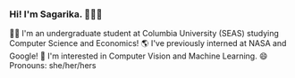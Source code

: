 ### Hi! I'm Sagarika. 🙋‍♀️🌷

👩‍💻 I'm an undergraduate student at Columbia University (SEAS) studying Computer Science and Economics!
🌎 I've previously interned at NASA and Google! 
🌱 I'm interested in Computer Vision and Machine Learning.
😄 Pronouns: she/her/hers



<!--
**sagarika5946/sagarika5946** is a ✨ _special_ ✨ repository because its `README.md` (this file) appears on your GitHub profile.

Here are some ideas to get you started:

- 🔭 I’m currently working on ...
- 🌱 I’m currently learning ...
- 👯 I’m looking to collaborate on ...
- 🤔 I’m looking for help with ...
- 💬 Ask me about ...
- 📫 How to reach me: ...
- 😄 Pronouns: ...
- ⚡ Fun fact: ...
-->
